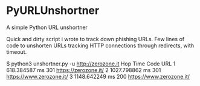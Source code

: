 # PyURLUnshortner
A simple Python URL unshortner

Quick and dirty script i wrote to track down phishing URLs. Few lines of code to unshorten URLs tracking HTTP connections through redirects, with timeout.

$ python3 unshortner.py -u http://zerozone.it
Hop     Time            Code    URL
1       618.384587 ms   301     https://zerozone.it/
2       1027.798862 ms  301     https://www.zerozone.it/
3       1148.642249 ms  200     https://www.zerozone.it/